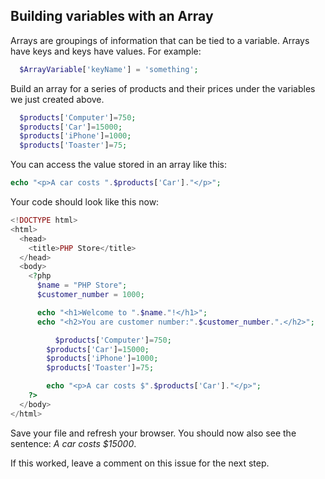 ## Building variables with an Array
Arrays are groupings of information that can be tied to a variable.  Arrays have keys and keys have values.  For example: 
```php
  $ArrayVariable['keyName'] = 'something';
```
Build an array for a series of products and their prices under the variables we just created above.
```php
  $products['Computer']=750;
  $products['Car']=15000;
  $products['iPhone']=1000;
  $products['Toaster']=75;
```
You can access the value stored in an array like this:
```php
echo "<p>A car costs ".$products['Car']."</p>";
```
Your code should look like this now:

```php
<!DOCTYPE html>
<html>
  <head>
    <title>PHP Store</title>
  </head>
  <body>
    <?php
      $name = "PHP Store";
      $customer_number = 1000; 

      echo "<h1>Welcome to ".$name."!</h1>";
      echo "<h2>You are customer number:".$customer_number.".</h2>";

		  $products['Computer']=750;
	    $products['Car']=15000;
	    $products['iPhone']=1000;
	    $products['Toaster']=75;

	    echo "<p>A car costs $".$products['Car']."</p>";
    ?>
  </body>
</html>
```

Save your file and refresh your browser. You should now also see the sentence: _A car costs $15000_.

If this worked, leave a comment on this issue for the next step.